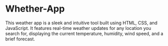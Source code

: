 # Whether-App
This weather app is a sleek and intuitive tool built using HTML, CSS, and JavaScript. It features real-time weather updates for any location you search for, displaying the current temperature, humidity, wind speed, and a brief forecast.
